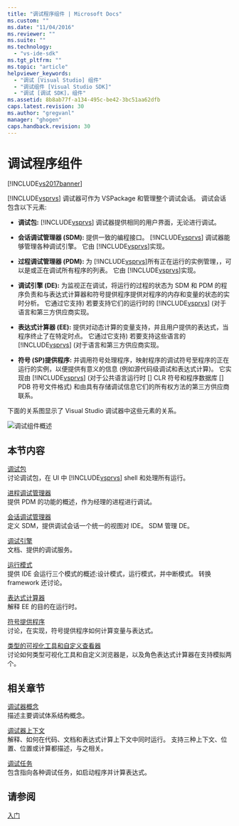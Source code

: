 ```yaml
---
title: "调试程序组件 | Microsoft Docs"
ms.custom: ""
ms.date: "11/04/2016"
ms.reviewer: ""
ms.suite: ""
ms.technology: 
  - "vs-ide-sdk"
ms.tgt_pltfrm: ""
ms.topic: "article"
helpviewer_keywords: 
  - "调试 [Visual Studio] 组件"
  - "调试组件 [Visual Studio SDK]"
  - "调试 [调试 SDK]，组件"
ms.assetid: 8b8ab77f-a134-495c-be42-3bc51aa62dfb
caps.latest.revision: 30
ms.author: "gregvanl"
manager: "ghogen"
caps.handback.revision: 30
---
```

# 调试程序组件
[!INCLUDE[vs2017banner](../../code-quality/includes/vs2017banner.md)]

[!INCLUDE[vsprvs](../../code-quality/includes/vsprvs_md.md)] 调试器可作为 VSPackage 和管理整个调试会话。  调试会话包含以下元素:  
  
-   **调试包:** [!INCLUDE[vsprvs](../../code-quality/includes/vsprvs_md.md)] 调试器提供相同的用户界面，无论进行调试。  
  
-   **会话调试管理器 \(SDM\):** 提供一致的编程接口。 [!INCLUDE[vsprvs](../../code-quality/includes/vsprvs_md.md)] 调试器能够管理各种调试引擎。  它由 [!INCLUDE[vsprvs](../../code-quality/includes/vsprvs_md.md)]实现。  
  
-   **过程调试管理器 \(PDM\):** 为 [!INCLUDE[vsprvs](../../code-quality/includes/vsprvs_md.md)]所有正在运行的实例管理，，可以是或正在调试所有程序的列表。  它由 [!INCLUDE[vsprvs](../../code-quality/includes/vsprvs_md.md)]实现。  
  
-   **调试引擎 \(DE\):** 为监视正在调试，将运行的过程的状态为 SDM 和 PDM 的程序负责和与表达式计算器和符号提供程序提供对程序的内存和变量的状态的实时分析。  它通过它支持\) 若要支持它们的运行时的 [!INCLUDE[vsprvs](../../code-quality/includes/vsprvs_md.md)] \(对于语言和第三方供应商实现。  
  
-   **表达式计算器 \(EE\):** 提供对动态计算的变量支持，并且用户提供的表达式，当程序终止了在特定时点。  它通过它支持\) 若要支持这些语言的 [!INCLUDE[vsprvs](../../code-quality/includes/vsprvs_md.md)] \(对于语言和第三方供应商实现。  
  
-   **符号 \(SP\)提供程序:** 并调用符号处理程序，映射程序的调试符号至程序的正在运行的实例，以便提供有意义的信息 \(例如源代码级调试和表达式计算\)。  它实现由 [!INCLUDE[vsprvs](../../code-quality/includes/vsprvs_md.md)] \(对于公共语言运行时 \[\] CLR 符号和程序数据库 \[\] PDB 符号文件格式\) 和由具有存储调试信息它们的所有权方法的第三方供应商联系。  
  
 下面的关系图显示了 Visual Studio 调试器中这些元素的关系。  
  
 ![调试组件概述](~/extensibility/debugger/media/dbugcompovrview.gif "DBugCompOvrview")  
  
## 本节内容  
 [调试包](../../extensibility/debugger/debug-package.md)  
 讨论调试包，在 UI 中 [!INCLUDE[vsprvs](../../code-quality/includes/vsprvs_md.md)] shell 和处理所有运行。  
  
 [进程调试管理器](../../extensibility/debugger/process-debug-manager.md)  
 提供 PDM 的功能的概述，作为经理的进程进行调试。  
  
 [会话调试管理器](../../extensibility/debugger/session-debug-manager.md)  
 定义 SDM，提供调试会话一个统一的视图对 IDE。  SDM 管理 DE。  
  
 [调试引擎](../../extensibility/debugger/debug-engine.md)  
 文档、提供的调试服务。  
  
 [运行模式](../../extensibility/debugger/operational-modes.md)  
 提供 IDE 会运行三个模式的概述:设计模式，运行模式，并中断模式。  转换 framework 还讨论。  
  
 [表达式计算器](../../extensibility/debugger/expression-evaluator.md)  
 解释 EE 的目的在运行时。  
  
 [符号提供程序](../../extensibility/debugger/symbol-provider.md)  
 讨论，在实现，符号提供程序如何计算变量与表达式。  
  
 [类型的可视化工具和自定义查看器](../../extensibility/debugger/type-visualizer-and-custom-viewer.md)  
 讨论如何类型可视化工具和自定义浏览器是，以及角色表达式计算器在支持模拟两个。  
  
## 相关章节  
 [调试器概念](../../extensibility/debugger/debugger-concepts.md)  
 描述主要调试体系结构概念。  
  
 [调试器上下文](../../extensibility/debugger/debugger-contexts.md)  
 解释、如何在代码、文档和表达式计算上下文中同时运行。  支持三种上下文、位置、位置或计算都描述，与之相关。  
  
 [调试任务](../../extensibility/debugger/debugging-tasks.md)  
 包含指向各种调试任务，如启动程序并计算表达式。  
  
## 请参阅  
 [入门](../../extensibility/debugger/getting-started-with-debugger-extensibility.md)